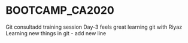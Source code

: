 # BOOTCAMP_CA2020
Git consultadd training session
Day-3 feels great learning git with Riyaz 
Learning new things in git - add new line

